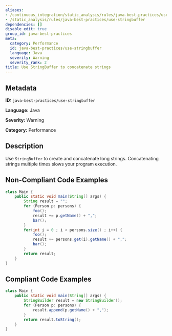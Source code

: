 ```yaml
---
aliases:
- /continuous_integration/static_analysis/rules/java-best-practices/use-stringbuffer
- /static_analysis/rules/java-best-practices/use-stringbuffer
dependencies: []
disable_edit: true
group_id: java-best-practices
meta:
  category: Performance
  id: java-best-practices/use-stringbuffer
  language: Java
  severity: Warning
  severity_rank: 2
title: Use StringBuffer to concatenate strings
---
```

<!--  SOURCED FROM https://github.com/DataDog/datadog-static-analyzer-rule-docs -->


## Metadata
**ID:** `java-best-practices/use-stringbuffer`

**Language:** Java

**Severity:** Warning

**Category:** Performance

## Description
Use `StringBuffer` to create and concatenate long strings. Concatenating strings multiple times slows your program execution.

## Non-Compliant Code Examples
```java
class Main {
    public static void main(String[] args) {
        String result = "";
        for (Person p: persons) {
            foo();
            result += p.getName() + ",";
            bar();
        }
        for(int i = 0 ; i < persons.size() ; i++) {
            foo();
            result += persons.get(i).getName() + ",";
            bar();
        }
        return result;
    }
}
```

## Compliant Code Examples
```java
class Main {
    public static void main(String[] args) {
        StringBuilder result = new StringBuilder();
        for (Person p: persons) {
            result.append(p.getName() + ",");
        }
        return result.toString();
    }
}
```
